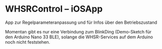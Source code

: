 # WHSRControl – iOSApp

App zur Regelparameteranpassung und für Infos über den Betriebszustand

Momentan gibt es nur eine Verbindung zum BlinkDing (Demo-Sketch für den Arduino Nano 33 BLE), solange die WHSR-Services auf dem Arduino noch nicht feststehen.

